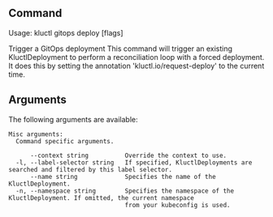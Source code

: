 <!-- This comment is uncommented when auto-synced to www-kluctl.io

---
title: "gitops deploy"
linkTitle: "gitops deploy"
weight: 10
description: >
    webui command
---
-->

## Command
<!-- BEGIN SECTION "gitops deploy" "Usage" false -->
Usage: kluctl gitops deploy [flags]

Trigger a GitOps deployment
This command will trigger an existing KluctlDeployment to perform a reconciliation loop with a forced deployment. It does this by setting the annotation 'kluctl.io/request-deploy' to the current time.

<!-- END SECTION -->

## Arguments

The following arguments are available:
<!-- BEGIN SECTION "gitops deploy" "Misc arguments" true -->
```
Misc arguments:
  Command specific arguments.

      --context string          Override the context to use.
  -l, --label-selector string   If specified, KluctlDeployments are searched and filtered by this label selector.
      --name string             Specifies the name of the KluctlDeployment.
  -n, --namespace string        Specifies the namespace of the KluctlDeployment. If omitted, the current namespace
                                from your kubeconfig is used.

```
<!-- END SECTION -->
